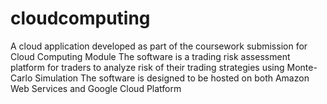 # cloudcomputing
A cloud application developed as part of the coursework submission for Cloud Computing Module
The software is a trading risk assessment platform for traders to analyze risk of their trading strategies using Monte-Carlo Simulation
The software is designed to be hosted on both Amazon Web Services and Google Cloud Platform
